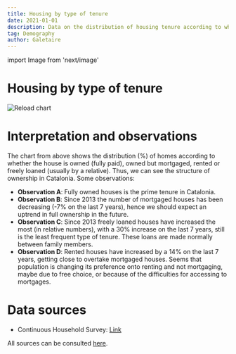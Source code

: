```yaml
---
title: Housing by type of tenure
date: 2021-01-01
description: Data on the distribution of housing tenure according to whether the house is fully owned, owned but mortgaged, rented or freely loaned.
tag: Demography
author: Galetaire
---
```


import Image from 'next/image'

# Housing by type of tenure

<Image
  src="/images/tenure.png"
  alt="Reload chart"
  width={729}
  height={523}
  priority
  className="next-image"
/>

# Interpretation and observations

The chart from above shows the distribution (%) of homes according to whether the house is owned (fully paid), owned but mortgaged, rented or freely loaned (usually by a relative). Thus, we can see the structure of ownership in Catalonia. Some observations:

- **Observation A**: Fully owned houses is the prime tenure in Catalonia.
- **Observation B**: Since 2013 the number of mortgaged houses has been decreasing (-7% on the last 7 years), hence we should expect an uptrend in full ownership in the future.
- **Observation C**: Since 2013 freely loaned houses have increased the most (in relative numbers), with a 30% increase on the last 7 years, still is the least frequent type of tenure. These loans are made normally between family members.
- **Observation D**: Rented houses have increased by a 14% on the last 7 years, getting close to overtake mortgaged houses. Seems that population is changing its preference onto renting and not mortgaging, maybe due to free choice, or because of the difficulties for accessing to mortgages.

# Data sources

- Continuous Household Survey: [Link](https://www.ine.es/dyngs/INEbase/en/operacion.htm?c=Estadistica_C&cid=1254736176952&menu=resultados&idp=1254735572981)

All sources can be consulted [here](http://catalanhousing.galetaire.hns.to/methodology).
